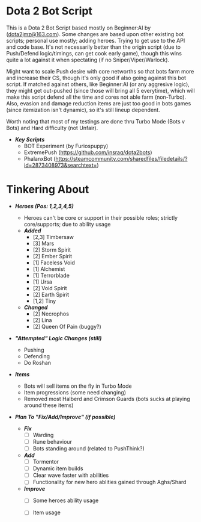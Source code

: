 # Dota 2 Bot Script

This is a Dota 2 Bot Script based mostly on Beginner:AI by (dota2jmz@163.com). Some changes are based upon other existing bot scripts; personal use mostly; adding heroes. Trying to get use to the API and code base.
It's not necessarily better than the origin script (due to Push/Defend logic/timings, can get cook early game), though this wins quite a lot against it when spectating (if no Sniper/Viper/Warlock).

Might want to scale Push desire with core networths so that bots farm more and increase their CS, though it's only good if also going against this bot script. If matched against others, like Beginner:AI
(or any aggresive logic), they might get out-pushed (since those will bring all 5 everytime), which will make this script defend all the time and cores not able farm (non-Turbo). Also, evasion and damage reduction
items are just too good in bots games (since itemization isn't dynamic), so it's still lineup dependent.

Worth noting that most of my testings are done thru Turbo Mode (Bots v Bots) and Hard difficulty (not Unfair).

- ***Key Scripts***
    - BOT Experiment (by Furiospuppy)
    - ExtremePush (https://github.com/insraq/dota2bots)
    - PhalanxBot (https://steamcommunity.com/sharedfiles/filedetails/?id=2873408973&searchtext=)

# Tinkering About
- ***Heroes (Pos: 1,2,3,4,5)***
    - Heroes can't be core or support in their possible roles; strictly core/supports; due to ability usage
    - ***Added***
        - [2,3] Timbersaw
        - [3] Mars
        - [2] Storm Spirit
        - [2] Ember Spirit
        - [1] Faceless Void
        - [1] Alchemist
        - [1] Terrorblade
        - [1] Ursa
        - [2] Void Spirit
        - [2] Earth Spirit
        - [1,2] Tiny
    - ***Changed***
        - [2] Necrophos
        - [2] Lina
        - [2] Queen Of Pain (buggy?)

- ***"Attempted" Logic Changes (still)***
    - Pushing
    - Defending
    - Do Roshan

- ***Items***
    - Bots will sell items on the fly in Turbo Mode
    - Item progressions (some need changing)
    - Removed most Halberd and Crimson Guards (bots sucks at playing around these items)

- ***Plan To "Fix/Add/Improve" (if possible)***
    - ***Fix***
        - [ ] Warding
        - [ ] Rune behaviour
        - [ ] Bots standing around (related to PushThink?)
    - ***Add***
        - [ ] Tormentor
        - [ ] Dynamic item builds
        - [ ] Clear wave faster with abilities
        - [ ] Functionality for new hero ablities gained through Aghs/Shard
    - ***Improve***
        - [ ] Some heroes ability usage
        - [ ] Item usage
    